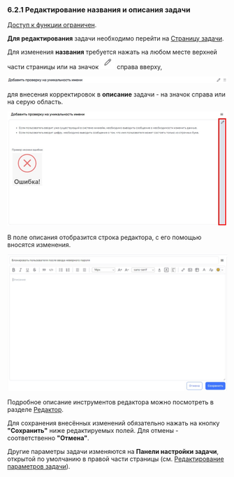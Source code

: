 ### 6.2.1 Редактирование названия и описания задачи

[Доступ к функции ограничен](../../../9_roles_&_access/9.2_access.md).

**Для редактирования** задачи необходимо перейти на [Страницу задачи](../6.2_task_page.md).

Для изменения **названия** требуется нажать на любом месте верхней части страницы или на значок ![редактировать](/imgs/редактировать.jpg) справа вверху,

![редактировать_название](/imgs/редактировать_название.jpg)

для внесения корректировок в **описание** задачи - на значок справа или на серую область.  

![редактировать_описание](/imgs/редактировать_описание.jpg)

В поле описания отобразится строка редактора, с его помощью вносятся изменения.

![editor](/imgs/editor.jpg)

Подробное описание инструментов редактора можно посмотреть в разделе [Редактор](../../../10_general_operations/10.4_editor.md).

Для сохранения внесённых изменений обязательно нажать на кнопку **"Сохранить"** ниже редактируемых полей. Для отмены - соответственно **"Отмена"**.

Другие параметры задачи изменяются на **Панели настройки задачи**, открытой по умолчанию в правой части страницы (см. [Редактирование параметров задачи](6.2.1.1_parameters.md)).

